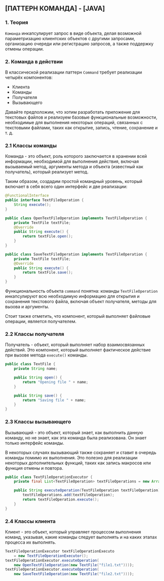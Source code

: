 ## [ПАТТЕРН КОМАНДА] - [JAVA]
### 1. Теория
`Команда` инкапсулирует запрос в виде объекта, делая возможной параметризацию клиентских 
объектов с другими запросами, организацию очереди или регистрацию запросов, а также поддержку отмены операции.
### 2. Команда в действии
В классической реализации паттерн `Command` требует реализации четырёх компонентов:
* Клиента
* Команды
* Получателя
* Вызывающего

Давайте предположим, что хотим разработать приложение для текстовых файлов и реализуем базовые
функциональные возможности, необходимые для выполнения некоторых операций, связанных с текстовыми
файлами, таких как открытие, запись, чтение, сохранение и т. д.
### 2.1 Классы команды
Команда - это объект, роль которого заключается в хранении всей информации, необходимой для 
выполнения действия, включая вызываемый метод, аргументы метода и объекта (известный как получатель),
который реализует метод.

Таким образом, создадим простой командный уровень, который включает в себя всего один интерфейс и две реализации:
```java
@FunctionalInterface
public interface TextFileOperation {
    String execute();
}
```
```java
public class OpenTextFileOperation implements TextFileOperation {
    private TextFile textFile;
    @Override
    public String execute() {
        return textFile.open();
    }
}
```
```java
public class SaveTextFileOperation implements TextFileOperation {
    private TextFile textFile;
    @Override
    public String execute() {
        return textFile.save();
    }
}
```
Функциональность объекта `command` понятна: команды `TextFileOperation` инкапсулируют всю
необходимую информацию для открытия и сохранения текстового файла, включая объект получателя,
методы для вызова и аргументы.

Стоит также отметить, что компонент, который выполняет файловые операции, является получателем.
### 2.2 Классы получателя
Получатель - объект, который выполняет набор взаимосвязанных действий. Это компонент, который 
выполняет фактическое действие при вызове метода `execute()` команды.
```java
public class TextFile {
    private String name;

    public String open() {
        return "Opening file " + name;
    }

    public String save() {
        return "Saving file " + name;
    }
}
```
### 2.3 Классы вызывающего
Вызывающий - это объект, который знает, как выполнить данную команду, но не знает, как эта 
команда была реализована. Он знает только интерфейс команды.

В некоторых случаях вызывающий также сохраняет и ставит в очередь команды помимо их выполнения.
Это полезно для реализации некоторых дополнительных функций, таких как запись макросов или функция
отмены и повтора.

```java
public class TextFileOperationExecutor {
    private final List<TextFileOperation> textFileOperations = new ArrayList<>();

    public String executeOperation(TextFileOperation textFileOperation) {
        textFileOperations.add(textFileOperation);
        return textFileOperation.execute();
    }
}
```
### 2.4 Классы клиента
Клиент - это объект, который управляет процессом выполнения команд, указывая, какие команды следует 
выполнять и на каких этапах процесса их выполнять.
```java
TextFileOperationExecutor textFileOperationExecuto
    = new TextFileOperationExecutor();
textFileOperationExecutor.executeOperation(
    new OpenTextFileOperation(new TextFile("file1.txt"))));
textFileOperationExecutor.executeOperation(
    new SaveTextFileOperation(new TextFile("file2.txt"))));
```